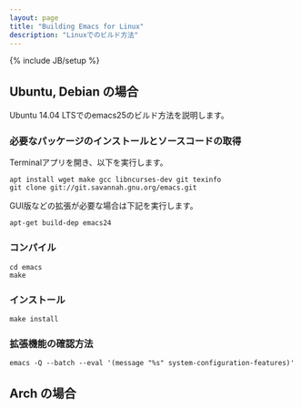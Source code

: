```yaml
---
layout: page
title: "Building Emacs for Linux"
description: "Linuxでのビルド方法"
---
```

{% include JB/setup %}

## Ubuntu, Debian の場合
Ubuntu 14.04 LTSでのemacs25のビルド方法を説明します。

### 必要なパッケージのインストールとソースコードの取得

Terminalアプリを開き、以下を実行します。

```shell
apt install wget make gcc libncurses-dev git texinfo
git clone git://git.savannah.gnu.org/emacs.git
```

GUI版などの拡張が必要な場合は下記を実行します。

```shell
apt-get build-dep emacs24
```

### コンパイル

```shell
cd emacs
make
```

### インストール

```shell
make install
```

### 拡張機能の確認方法

```shell
emacs -Q --batch --eval '(message "%s" system-configuration-features)'
```

## Arch の場合
